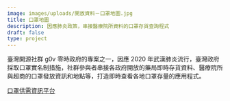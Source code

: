 ```yaml
---
image: images/uploads/開放資料－口罩地圖.jpg
title: 口罩地圖
description: 因應肺炎政策，串接醫療院所資料的口罩存貨查詢程式
draft: false
type: project
---
```

臺灣開源社群 g0v 零時政府的專案之一，因應 2020 年武漢肺炎流行，臺灣政府採取口罩實名制措施，社群參與者串接各政府開放的藥局即時存貨資料、醫療院所與超商的口罩發放資訊和地點等，打造即時查看各地口罩存量的應用程式。

[口罩供需資訊平台](https://g0v.hackmd.io/@kiang/mask-info)